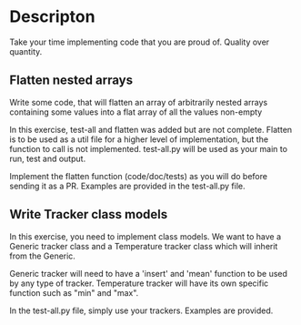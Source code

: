 # Descripton

Take your time implementing code that you are proud of. Quality over quantity.

## Flatten nested arrays
Write some code, that will flatten an array of arbitrarily nested arrays containing some values into a flat array of all the values non-empty

In this exercise, test-all and flatten was added but are not complete. Flatten is to be used as a util file for a higher level of implementation, but the function to call is not implemented.
test-all.py will be used as your main to run, test and output.

Implement the flatten function (code/doc/tests) as you will do before sending it as a PR. Examples are provided in the test-all.py file.

## Write Tracker class models

In this exercise, you need to implement class models. We want to have a Generic tracker class and a Temperature tracker class which will inherit from the Generic.

Generic tracker will need to have a 'insert' and 'mean' function to be used by any type of tracker.
Temperature tracker will have its own specific function such as "min" and "max".

In the test-all.py file, simply use your trackers. Examples are provided. 
